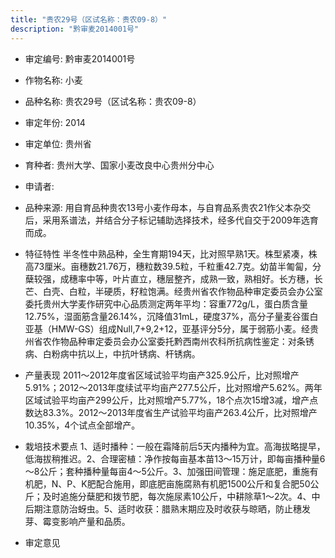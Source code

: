 ```yaml
---
title: "贵农29号（区试名称：贵农09-8）"
description: "黔审麦2014001号"
---
```

* 审定编号:  黔审麦2014001号

*  作物名称:  小麦

*  品种名称:  贵农29号（区试名称：贵农09-8）

*  审定年份:  2014

*  审定单位:  贵州省

* 育种者:  贵州大学、国家小麦改良中心贵州分中心

*  申请者:  

*  品种来源:  用自育品种贵农13号小麦作母本，与自育品系贵农21作父本杂交后，采用系谱法，并结合分子标记辅助选择技术，经多代自交于2009年选育而成。

*  特征特性
半冬性中熟品种，全生育期194天，比对照早熟1天。株型紧凑，株高73厘米。亩穗数21.76万，穗粒数39.5粒，千粒重42.7克。幼苗半匍匐，分蘖较强，成穗率中等，叶片直立，穗层整齐，成熟一致，熟相好。长方穗，长芒、白壳、白粒，半硬质，籽粒饱满。经贵州省农作物品种审定委员会办公室委托贵州大学麦作研究中心品质测定两年平均：容重772g/L，蛋白质含量12.75%，湿面筋含量26.14%，沉降值31mL，硬度37%，高分子量麦谷蛋白亚基（HMW-GS）组成Null,7+9,2+12，亚基评分5分，属于弱筋小麦。经贵州省农作物品种审定委员会办公室委托黔西南州农科所抗病性鉴定：对条锈病、白粉病中抗以上，中抗叶锈病、杆锈病。

*  产量表现
2011～2012年度省区域试验平均亩产325.9公斤，比对照增产5.91%；2012～2013年度续试平均亩产277.5公斤，比对照增产5.62%。两年区域试验平均亩产299公斤，比对照增产5.77%，18个点次15增3减，增产点数达83.3%。2012～2013年度省生产试验平均亩产263.4公斤，比对照增产10.35%，4个试点全部增产。

*  栽培技术要点
1、适时播种：一般在霜降前后5天内播种为宜。高海拔略提早，低海拔稍推迟。2、合理密植：净作按每亩基本苗13～15万计，即每亩播种量6～8公斤；套种播种量每亩4～5公斤。3、加强田间管理：施足底肥，重施有机肥，N、P、K肥配合施用，即底肥亩施腐熟有机肥1500公斤和复合肥50公斤；及时追施分蘖肥和拨节肥，每次施尿素10公斤，中耕除草1～2次。4、中后期注意防治蚜虫。5、适时收获：腊熟末期应及时收获与晾晒，防止穗发芽、霉变影响产量和品质。

*  审定意见

